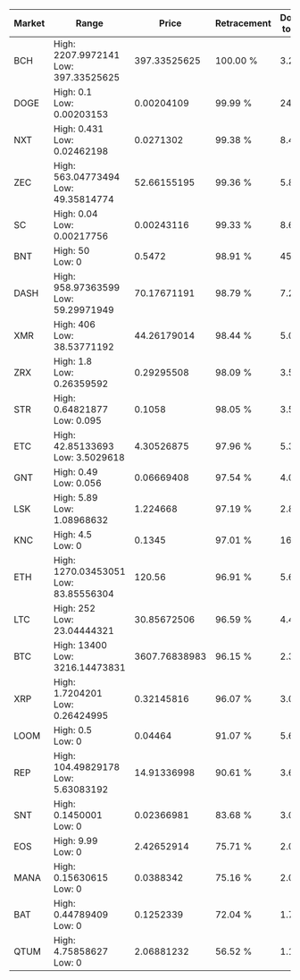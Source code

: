 | Market | Range | Price| Retracement | Doubles to 50% |
| --- | --- | --- | --- | --- |
| BCH | High: 2207.9972141<br />Low: 397.33525625 | 397.33525625 | 100.00 % | 3.28 |
| DOGE | High: 0.1<br />Low: 0.00203153 | 0.00204109 | 99.99 % | 24.99 |
| NXT | High: 0.431<br />Low: 0.02462198 | 0.0271302 | 99.38 % | 8.40 |
| ZEC | High: 563.04773494<br />Low: 49.35814774 | 52.66155195 | 99.36 % | 5.81 |
| SC | High: 0.04<br />Low: 0.00217756 | 0.00243116 | 99.33 % | 8.67 |
| BNT | High: 50<br />Low: 0 | 0.5472 | 98.91 % | 45.69 |
| DASH | High: 958.97363599<br />Low: 59.29971949 | 70.17671191 | 98.79 % | 7.26 |
| XMR | High: 406<br />Low: 38.53771192 | 44.26179014 | 98.44 % | 5.02 |
| ZRX | High: 1.8<br />Low: 0.26359592 | 0.29295508 | 98.09 % | 3.52 |
| STR | High: 0.64821877<br />Low: 0.095 | 0.1058 | 98.05 % | 3.51 |
| ETC | High: 42.85133693<br />Low: 3.5029618 | 4.30526875 | 97.96 % | 5.38 |
| GNT | High: 0.49<br />Low: 0.056 | 0.06669408 | 97.54 % | 4.09 |
| LSK | High: 5.89<br />Low: 1.08968632 | 1.224668 | 97.19 % | 2.85 |
| KNC | High: 4.5<br />Low: 0 | 0.1345 | 97.01 % | 16.73 |
| ETH | High: 1270.03453051<br />Low: 83.85556304 | 120.56 | 96.91 % | 5.62 |
| LTC | High: 252<br />Low: 23.04444321 | 30.85672506 | 96.59 % | 4.46 |
| BTC | High: 13400<br />Low: 3216.14473831 | 3607.76838983 | 96.15 % | 2.30 |
| XRP | High: 1.7204201<br />Low: 0.26424995 | 0.32145816 | 96.07 % | 3.09 |
| LOOM | High: 0.5<br />Low: 0 | 0.04464 | 91.07 % | 5.60 |
| REP | High: 104.49829178<br />Low: 5.63083192 | 14.91336998 | 90.61 % | 3.69 |
| SNT | High: 0.1450001<br />Low: 0 | 0.02366981 | 83.68 % | 3.06 |
| EOS | High: 9.99<br />Low: 0 | 2.42652914 | 75.71 % | 2.06 |
| MANA | High: 0.15630615<br />Low: 0 | 0.0388342 | 75.16 % | 2.01 |
| BAT | High: 0.44789409<br />Low: 0 | 0.1252339 | 72.04 % | 1.79 |
| QTUM | High: 4.75858627<br />Low: 0 | 2.06881232 | 56.52 % | 1.15 |
